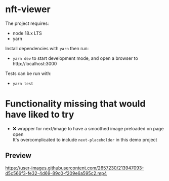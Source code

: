 # nft-viewer

The project requires:

- node 18.x LTS
- yarn

Install dependencies with `yarn` then run:

- `yarn dev` to start development mode, and open a browser to http://localhost:3000

Tests can be run with:

- `yarn test`

# Functionality missing that would have liked to try

- ❌ wrapper for next/image to have a smoothed image preloaded on page open  
  It's overcomplicated to include `next-placeholder` in this demo project

## Preview
https://user-images.githubusercontent.com/2657230/213947093-d5c566f3-fe32-4d69-89c0-f209e6a595c2.mp4
